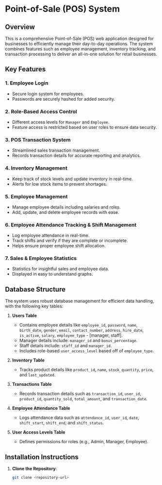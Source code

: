 # Point-of-Sale (POS) System

## Overview
This is a comprehensive Point-of-Sale (POS) web application designed for businesses to efficiently manage their day-to-day operations. The system combines features such as employee management, inventory tracking, and transaction processing to deliver an all-in-one solution for retail businesses.

## Key Features
### 1. Employee Login
- Secure login system for employees.
- Passwords are securely hashed for added security.

### 2. Role-Based Access Control
- Different access levels for `Manager` and `Employee`.
- Feature access is restricted based on user roles to ensure data security.

### 3. POS Transaction System
- Streamlined sales transaction management.
- Records transaction details for accurate reporting and analytics.

### 4. Inventory Management
- Keep track of stock levels and update inventory in real-time.
- Alerts for low stock items to prevent shortages.

### 5. Employee Management
- Manage employee details including salaries and roles.
- Add, update, and delete employee records with ease.

### 6. Employee Attendance Tracking & Shift Management
- Log employee attendance in real-time.
- Track shifts and verify if they are complete or incomplete.
- Helps ensure proper employee shift allocation.

### 7. Sales & Employee Statistics
- Statistics for insightful sales and employee data.
- Displayed in easy to understand graphs.

## Database Structure
The system uses robust database management for efficient data handling, with the following key tables:

1. **Users Table**
   - Contains employee details like `employee_id`, `password`, `name`, `birth_date`, `gender`, `email`, `contact_number`, `address`, `hire_date`, `is_active`, `salary`, `employee_type` - [manager, staff].
   - Manager details include: `manager_id` and `bonus_percentage`.
   - Staff details include: `staff_id` and `manager_id`.
   - Includes role-based `user_access_level` based off of `employee_type`.

2. **Inventory Table**
   - Tracks product details like `product_id`, `name`, `stock_quantity`, `price`, and `last_updated`.

3. **Transactions Table**
   - Records transaction details such as `transaction_id`, `user_id`, `product_id`, `quantity_sold`, `total_amount`, and `transaction_date`.

4. **Employee Attendance Table**
   - Logs attendance data such as `attendance_id`, `user_id`, `date`, `shift_start`, `shift_end`, and `shift_status`.

5. **User Access Levels Table**
   - Defines permissions for roles (e.g., Admin, Manager, Employee).

## Installation Instructions
1. **Clone the Repository**:
   ```bash
   git clone <repository-url>
